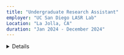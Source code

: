 ```yaml
---
title: "Undergraduate Research Assistant"
employer: "UC San Diego LASR Lab"
Location: "La Jolla, CA"
duration: "Jan 2024 - December 2024"
---
```

<details id="job-details">
    <summary id="job-details-sum">Details</summary>
    <ul>
        <li>Co-author on a research project on the Acoustical Society of America focused on forced aligners and neural
        networks for phonetic recognition</li>
        <li>Conducted comprehensive literature reviews on automatic speech recognition models, such as Whisper by
        OpenAI and Wav2vec by Meta</li>
        <li>Implemented programs to compute word error rates for speech recognition outputs generated by Whisper</li>
    </ul>
</details>